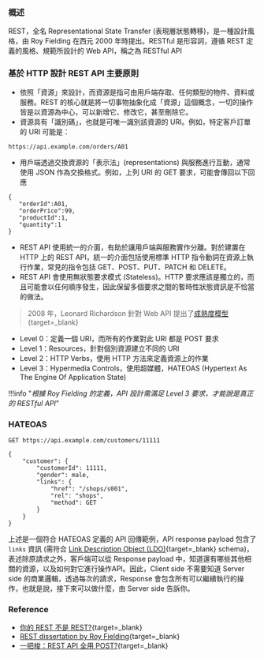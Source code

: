### 概述
REST，全名 Representational State Transfer (表現層狀態轉移)，是一種設計風格，由 Roy Fielding 在西元 2000 年時提出。RESTful 是形容詞，遵循 REST 定義的風格、規範所設計的 Web API，稱之為 RESTful API


### 基於 HTTP 設計 REST API 主要原則

* 依照「資源」來設計，而資源是指可由用戶端存取、任何類型的物件、資料或服務。REST 的核心就是將一切事物抽象化成「資源」這個概念，一切的操作皆是以資源為中心，可以新增它、修改它，甚至刪除它。
* 資源具有「識別碼」，也就是可唯一識別該資源的 URI。例如，特定客戶訂單的 URI 可能是：
```
https://api.example.com/orders/A01
```
* 用戶端透過交換資源的「表示法」(representations) 與服務進行互動，通常使用 JSON 作為交換格式。例如，上列 URI 的 GET 要求，可能會傳回以下回應
```
{
   "orderId":A01,
   "orderPrice":99,
   "productId":1,
   "quantity":1
}
```
* REST API 使用統一的介面，有助於讓用戶端與服務實作分離。對於建置在 HTTP 上的 REST API，統一的介面包括使用標準 HTTP 指令動詞在資源上執行作業，常見的指令包括 GET、POST、PUT、PATCH 和 DELETE。
* REST API 會使用無狀態要求模式 (Stateless)。HTTP 要求應該是獨立的，而且可能會以任何順序發生，因此保留多個要求之間的暫時性狀態資訊是不恰當的做法。

>2008 年，Leonard Richardson 針對 Web API 提出了[成熟度模型](https://martinfowler.com/articles/richardsonMaturityModel.html){target=_blank}
>
* Level 0：定義一個 URI，而所有的作業對此 URI 都是 POST 要求
* Level 1：Resources，針對個別資源建立不同的 URI
* Level 2：HTTP Verbs，使用 HTTP 方法來定義資源上的作業
* Level 3：Hypermedia Controls，使用超媒體，HATEOAS (Hypertext As The Engine Of Application State)

!!!info "*根據 Roy Fielding 的定義，API 設計需滿足 Level 3 要求，才能說是真正的 RESTful API*"

### HATEOAS
```
GET https://api.example.com/customers/11111

{
    "customer": {
        "customerId": 11111,
        "gender": male,
        "links": {
            "href": "/shops/s001",
            "rel": "shops",
            "method": GET
        }
    }
}
```
上述是一個符合 HATEOAS 定義的 API 回傳範例，API response payload 包含了 `links` 資訊 (需符合 [Link Description Object (LDO)](https://json-schema.org/draft/2019-09/json-schema-hypermedia.html#ldo){target=_blank} schema)，表述除原請求之外，客戶端可以從 Response payload 中，知道還有哪些其他相關的資源，以及如何對它進行操作API。因此，Client side 不需要知道 Server side 的商業邏輯，透過每次的請求，Response 會包含所有可以繼續執行的操作，也就是說，接下來可以做什麼，由 Server side 告訴你。

### Reference
* [你的 REST 不是 REST?](https://www.ithome.com.tw/voice/128528){target=_blank}
* [REST dissertation by Roy Fielding](https://www.ics.uci.edu/~fielding/pubs/dissertation/rest_arch_style.htm){target=_blank}
* [一把梭：REST API 全用 POST?](https://coolshell.cn/articles/22173.html){target=_blank}